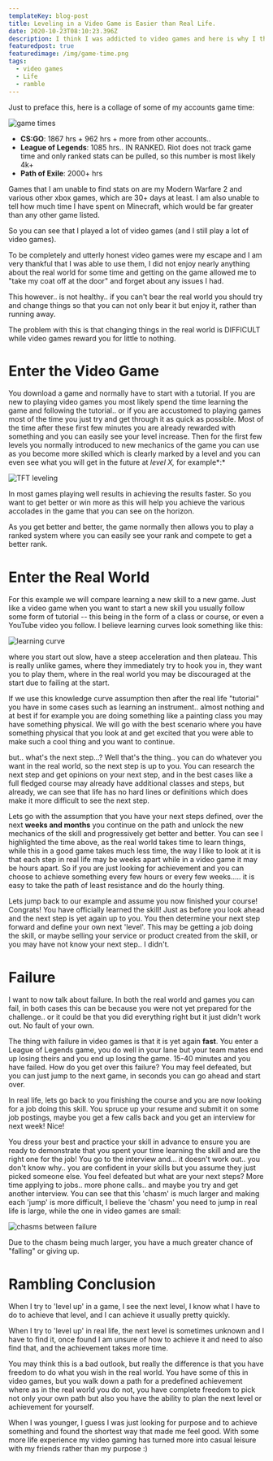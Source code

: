 ```yaml
---
templateKey: blog-post
title: Leveling in a Video Game is Easier than Real Life.
date: 2020-10-23T08:10:23.396Z
description: I think I was addicted to video games and here is why I think so.
featuredpost: true
featuredimage: /img/game-time.png
tags:
  - video games
  - Life
  - ramble
---
```

Just to preface this, here is a collage of some of my accounts game time:

![game times](/img/game-time.png "game times")

* **CS:GO**: 1867 hrs + 962 hrs + more from other accounts..
* **League of Legends**: 1085 hrs.. IN RANKED. Riot does not track game time and only ranked stats can be pulled, so this number is most likely 4k+
* **Path of Exile**: 2000+ hrs

Games that I am unable to find stats on are my Modern Warfare 2 and various other xbox games, which are 30+ days at least. I am also unable to tell how much time I have spent on Minecraft, which would be far greater than any other game listed.

So you can see that I played a lot of video games (and I still play a lot of video games).

To be completely and utterly honest video games were my escape and I am very thankful that I was able to use them, I did not enjoy nearly anything about the real world for some time and getting on the game allowed me to "take my coat off at the door" and forget about any issues I had.

This however.. is not healthy.. if you can't bear the real world you should try and change things so that you can not only bear it but enjoy it, rather than running away.

The problem with this is that changing things in the real world is DIFFICULT while video games reward you for little to nothing.

# **Enter the Video Game**

You download a game and normally have to start with a tutorial. If you are new to playing video games you most likely spend the time learning the game and following the tutorial.. or if you are accustomed to playing games most of the time you just try and get through it as quick as possible. Most of the time after these first few minutes you are already rewarded with something and you can easily see your level increase. Then for the first few levels you normally introduced to new mechanics of the game you can use as you become more skilled which is clearly marked by a level and you can even see what you will get in the future at *level X,* for example*:*

![TFT leveling](/img/tft-leveling.png "TFT leveling")

In most games playing well results in achieving the results faster. So you want to get better or win more as this will help you achieve the various accolades in the game that you can see on the horizon.

As you get better and better, the game normally then allows you to play a ranked system where you can easily see your rank and compete to get a better rank.

# **Enter the Real World**

For this example we will compare learning a new skill to a new game. Just like a video game when you want to start a new skill you usually follow some form of tutorial -- this being in the form of a class or course, or even a YouTube video you follow. I believe learning curves look something like this:

![learning curve](/img/learningcurve.jpg "learning curve")

where you start out slow, have a steep acceleration and then plateau. This is really unlike games, where they immediately try to hook you in, they want you to play them, where in the real world you may be discouraged at the start due to failing at the start. 

If we use this knowledge curve assumption then after the real life "tutorial" you have in some cases such as learning an instrument.. almost nothing and at best if for example you are doing something like a painting class you may have something physical. We will go with the best scenario where you have something physical that you look at and get excited that you were able to make such a cool thing and you want to continue.

but.. what's the next step...? Well that's the thing.. you can do whatever you want in the real world, so the next step is up to you. You can research the next step and get opinions on your next step, and in the best cases like a full fledged course may already have additional classes and steps, but already, we can see that life has no hard lines or definitions which does make it more difficult to see the next step.

Lets go with the assumption that you have your next steps defined, over the next **weeks and months** you continue on the path and unlock the new mechanics of the skill and progressively get better and better. You can see I highlighted the time above, as the real world takes time to learn things, while this in a good game takes much less time, the way I like to look at it is that each step in real life may be weeks apart while in a video game it may be hours apart. So if you are just looking for achievement and you can choose to achieve something every few hours or every few weeks..... it is easy to take the path of least resistance and do the hourly thing.

Lets jump back to our example and assume you now finished your course! Congrats! You have officially learned the skill! Just as before you look ahead and the next step is yet again up to you. You then determine your next step forward and define your own next 'level'. This may be getting a job doing the skill, or maybe selling your service or product created from the skill, or you may have not know your next step.. I didn't.

# **Failure**

I want to now talk about failure. In both the real world and games you can fail, in both cases this can be because you were not yet prepared for the challenge.. or it could be that you did everything right but it just didn't work out. No fault of your own.

The thing with failure in video games is that it is yet again **fast**. You enter a League of Legends game, you do well in your lane but your team mates end up losing theirs and you end up losing the game. 15-40 minutes and you have failed. How do you get over this failure? You may feel defeated, but you can just jump to the next game, in seconds you can go ahead and start over.

In real life, lets go back to you finishing the course and you are now looking for a job doing this skill. You spruce up your resume and submit it on some job postings, maybe you get a few calls back and you get an interview for next week! Nice!

You dress your best and practice your skill in advance to ensure you are ready to demonstrate that you spent your time learning the skill and are the right one for the job! You go to the interview and... it doesn't work out.. you don't know why.. you are confident in your skills but you assume they just picked someone else. You feel defeated but what are your next steps? More time applying to jobs.. more phone calls.. and maybe you try and get another interview. You can see that this 'chasm' is much larger and making each 'jump' is more difficult, I believe the 'chasm' you need to jump in real life is large, while the one in video games are small:

![chasms between failure](/img/chasms.png "chasms between failure")

Due to the chasm being much larger, you have a much greater chance of "falling" or giving up. 

# **Rambling Conclusion**

When I try to 'level up' in a game, I see the next level, I know what I have to do to achieve that level, and I can achieve it usually pretty quickly.

When I try to 'level up' in real life, the next level is sometimes unknown and I have to find it, once found I am unsure of how to achieve it and need to also find that, and the achievement takes more time.

You may think this is a bad outlook, but really the difference is that you have freedom to do what you wish in the real world. You have some of this in video games, but you walk down a path for a predefined achievement where as in the real world you do not, you have complete freedom to pick not only your own path but also you have the ability to plan the next level or achievement for yourself.

When I was younger, I guess I was just looking for purpose and to achieve something and found the shortest way that made me feel good. With some more life experience my video gaming has turned more into casual leisure with my friends rather than my purpose :)